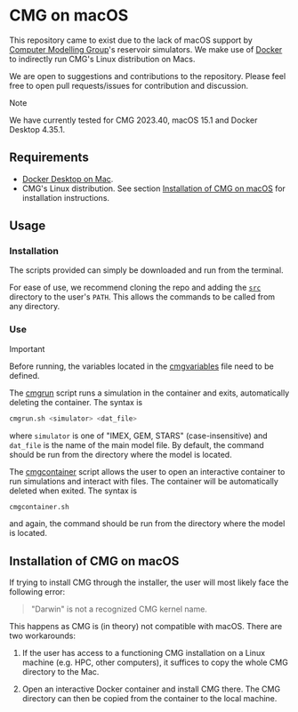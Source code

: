 # CMG on macOS

This repository came to exist due to the lack of macOS support by [Computer Modelling Group](https://www.cmgl.ca)'s reservoir simulators.
We make use of [Docker](https://www.docker.com) to indirectly run CMG's Linux distribution on Macs.

We are open to suggestions and contributions to the repository.
Please feel free to open pull requests/issues for contribution and discussion.

> [!NOTE]
> We have currently tested for CMG 2023.40, macOS 15.1 and Docker Desktop 4.35.1.

## Requirements
- [Docker Desktop on Mac](https://docs.docker.com/desktop/setup/install/mac-install).
- CMG's Linux distribution.
See section [Installation of CMG on macOS](#installation-of-cmg-on-macos) for installation instructions.

## Usage

### Installation
The scripts provided can simply be downloaded and run from the terminal.

For ease of use, we recommend cloning the repo and adding the [`src`](src) directory to the user's `PATH`.
This allows the commands to be called from any directory.

### Use

> [!IMPORTANT]
> Before running, the variables located in the [cmgvariables](src/cmgvariables.sh) file need to be defined.

The [cmgrun](src/cmgrun.sh) script runs a simulation in the container and exits, automatically deleting the container.
The syntax is
```bash
cmgrun.sh <simulator> <dat_file>
```
where `simulator` is one of "IMEX, GEM, STARS" (case-insensitive) and `dat_file` is the name of the main model file.
By default, the command should be run from the directory where the model is located.

The [cmgcontainer](src/cmgcontainer.sh) script allows the user to open an interactive container to run simulations and interact with files.
The container will be automatically deleted when exited.
The syntax is
```bash
cmgcontainer.sh
```
and again, the command should be run from the directory where the model is located.

## Installation of CMG on macOS

If trying to install CMG through the installer, the user will most likely face the following error:
> "Darwin" is not a recognized CMG kernel name.

This happens as CMG is (in theory) not compatible with macOS.
There are two workarounds:

1. If the user has access to a functioning CMG installation on a Linux machine (e.g. HPC, other computers), it suffices to copy the whole CMG directory to the Mac.

2. Open an interactive Docker container and install CMG there.
The CMG directory can then be copied from the container to the local machine.
